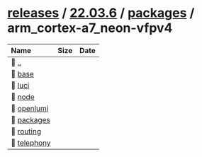 ---
---

# [releases](/releases/) / [22.03.6](/releases/22.03.6/) / [packages](/releases/22.03.6/packages/) / arm_cortex-a7_neon-vfpv4


| Name | Size | Date |
|:---|---:|---|
| 📁 [..](../) | | |
| 📁 [base](base) | | |
| 📁 [luci](luci) | | |
| 📁 [node](node) | | |
| 📁 [openlumi](openlumi) | | |
| 📁 [packages](packages) | | |
| 📁 [routing](routing) | | |
| 📁 [telephony](telephony) | | |

